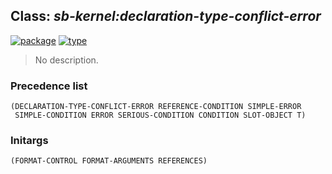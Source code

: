## Class: ***sb-kernel:declaration-type-conflict-error***
[![package](https://img.shields.io/badge/Package-SB--KERNEL-5f9ea0.svg?style=social&colorA=999999)](../) [![type](https://img.shields.io/badge/Type-Class-5f9ea0.svg?style=social&colorA=999999)](../#class) 

> No description.

### Precedence list
```
(DECLARATION-TYPE-CONFLICT-ERROR REFERENCE-CONDITION SIMPLE-ERROR
 SIMPLE-CONDITION ERROR SERIOUS-CONDITION CONDITION SLOT-OBJECT T)
```
### Initargs
```
(FORMAT-CONTROL FORMAT-ARGUMENTS REFERENCES)
```
